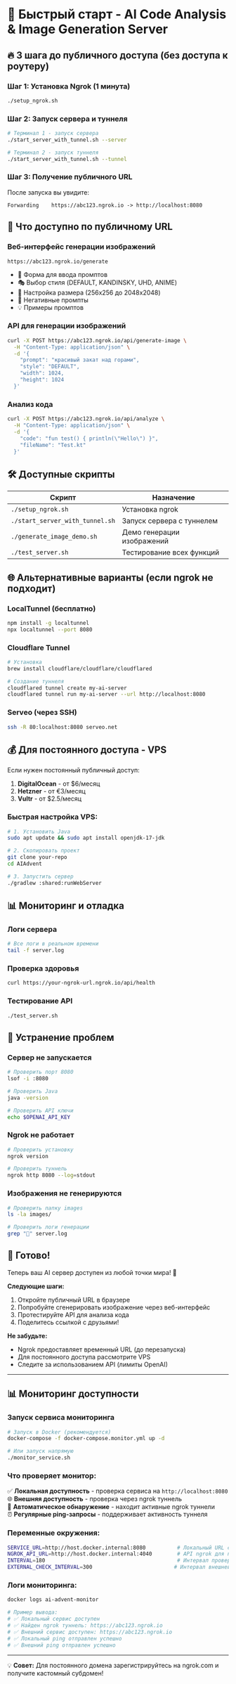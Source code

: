 # 🚀 Быстрый старт - AI Code Analysis & Image Generation Server

## 🔥 3 шага до публичного доступа (без доступа к роутеру)

### Шаг 1: Установка Ngrok (1 минута)
```bash
./setup_ngrok.sh
```

### Шаг 2: Запуск сервера и туннеля
```bash
# Терминал 1 - запуск сервера
./start_server_with_tunnel.sh --server

# Терминал 2 - запуск туннеля
./start_server_with_tunnel.sh --tunnel
```

### Шаг 3: Получение публичного URL
После запуска вы увидите:
```
Forwarding    https://abc123.ngrok.io -> http://localhost:8080
```

## 🎯 Что доступно по публичному URL

### Веб-интерфейс генерации изображений
```
https://abc123.ngrok.io/generate
```
- 🎨 Форма для ввода промптов
- 🎭 Выбор стиля (DEFAULT, KANDINSKY, UHD, ANIME)
- 📐 Настройка размера (256x256 до 2048x2048)
- 🚫 Негативные промпты
- 💡 Примеры промптов

### API для генерации изображений
```bash
curl -X POST https://abc123.ngrok.io/api/generate-image \
  -H "Content-Type: application/json" \
  -d '{
    "prompt": "красивый закат над горами",
    "style": "DEFAULT",
    "width": 1024,
    "height": 1024
  }'
```

### Анализ кода
```bash
curl -X POST https://abc123.ngrok.io/api/analyze \
  -H "Content-Type: application/json" \
  -d '{
    "code": "fun test() { println(\"Hello\") }",
    "fileName": "Test.kt"
  }'
```

## 🛠️ Доступные скрипты

| Скрипт | Назначение |
|--------|------------|
| `./setup_ngrok.sh` | Установка ngrok |
| `./start_server_with_tunnel.sh` | Запуск сервера с туннелем |
| `./generate_image_demo.sh` | Демо генерации изображений |
| `./test_server.sh` | Тестирование всех функций |

## 🌐 Альтернативные варианты (если ngrok не подходит)

### LocalTunnel (бесплатно)
```bash
npm install -g localtunnel
npx localtunnel --port 8080
```

### Cloudflare Tunnel
```bash
# Установка
brew install cloudflare/cloudflare/cloudflared

# Создание туннеля
cloudflared tunnel create my-ai-server
cloudflared tunnel run my-ai-server --url http://localhost:8080
```

### Serveo (через SSH)
```bash
ssh -R 80:localhost:8080 serveo.net
```

## 💰 Для постоянного доступа - VPS

Если нужен постоянный публичный доступ:

1. **DigitalOcean** - от $6/месяц
2. **Hetzner** - от €3/месяц
3. **Vultr** - от $2.5/месяц

### Быстрая настройка VPS:
```bash
# 1. Установить Java
sudo apt update && sudo apt install openjdk-17-jdk

# 2. Скопировать проект
git clone your-repo
cd AIAdvent

# 3. Запустить сервер
./gradlew :shared:runWebServer
```

## 📊 Мониторинг и отладка

### Логи сервера
```bash
# Все логи в реальном времени
tail -f server.log
```

### Проверка здоровья
```bash
curl https://your-ngrok-url.ngrok.io/api/health
```

### Тестирование API
```bash
./test_server.sh
```

## 🚨 Устранение проблем

### Сервер не запускается
```bash
# Проверить порт 8080
lsof -i :8080

# Проверить Java
java -version

# Проверить API ключи
echo $OPENAI_API_KEY
```

### Ngrok не работает
```bash
# Проверить установку
ngrok version

# Проверить туннель
ngrok http 8080 --log=stdout
```

### Изображения не генерируются
```bash
# Проверить папку images
ls -la images/

# Проверить логи генерации
grep "🎨" server.log
```

## 🎉 Готово!

Теперь ваш AI сервер доступен из любой точки мира! 🎊

**Следующие шаги:**
1. Откройте публичный URL в браузере
2. Попробуйте сгенерировать изображение через веб-интерфейс
3. Протестируйте API для анализа кода
4. Поделитесь ссылкой с друзьями!

**Не забудьте:**
- Ngrok предоставляет временный URL (до перезапуска)
- Для постоянного доступа рассмотрите VPS
- Следите за использованием API (лимиты OpenAI)

---

## 📊 Мониторинг доступности

### Запуск сервиса мониторинга

```bash
# Запуск в Docker (рекомендуется)
docker-compose -f docker-compose.monitor.yml up -d

# Или запуск напрямую
./monitor_service.sh
```

### Что проверяет монитор:

✅ **Локальная доступность** - проверка сервиса на `http://localhost:8080`  
🌐 **Внешняя доступность** - проверка через ngrok туннель  
🔄 **Автоматическое обнаружение** - находит активные ngrok туннели  
⏰ **Регулярные ping-запросы** - поддерживает активность туннеля  

### Переменные окружения:

```bash
SERVICE_URL=http://host.docker.internal:8080          # Локальный URL сервиса
NGROK_API_URL=http://host.docker.internal:4040        # API ngrok для получения туннелей
INTERVAL=180                                          # Интервал проверки (сек)
EXTERNAL_CHECK_INTERVAL=300                          # Интервал внешней проверки (сек)
```

### Логи мониторинга:

```bash
docker logs ai-advent-monitor

# Пример вывода:
# ✅ Локальный сервис доступен
# ✅ Найден ngrok туннель: https://abc123.ngrok.io
# ✅ Внешний сервис доступен: https://abc123.ngrok.io
# ✅ Локальный ping отправлен успешно
# ✅ Внешний ping отправлен успешно
```

---

💡 **Совет:** Для постоянного домена зарегистрируйтесь на ngrok.com и получите кастомный субдомен!
